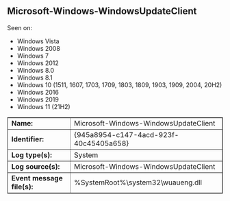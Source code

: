 ## Microsoft-Windows-WindowsUpdateClient

Seen on:
* Windows Vista
* Windows 2008
* Windows 7
* Windows 2012
* Windows 8.0
* Windows 8.1
* Windows 10 (1511, 1607, 1703, 1709, 1803, 1809, 1903, 1909, 2004, 20H2)
* Windows 2016
* Windows 2019
* Windows 11 (21H2)

<table border="1" class="docutils">
  <tbody>
    <tr>
      <td><b>Name:</b></td>
      <td>Microsoft-Windows-WindowsUpdateClient</td>
    </tr>
    <tr>
      <td><b>Identifier:</b></td>
      <td>{945a8954-c147-4acd-923f-40c45405a658}</td>
    </tr>
    <tr>
      <td><b>Log type(s):</b></td>
      <td>System</td>
    </tr>
    <tr>
      <td><b>Log source(s):</b></td>
      <td>Microsoft-Windows-WindowsUpdateClient</td>
    </tr>
    <tr>
      <td><b>Event message file(s):</b></td>
      <td>%SystemRoot%\system32\wuaueng.dll</td>
    </tr>
  </tbody>
</table>

&nbsp;

